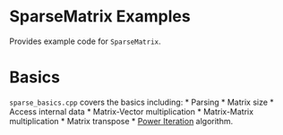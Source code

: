 # SparseMatrix Examples

Provides example code for `SparseMatrix`.

# Basics
`sparse_basics.cpp` covers the basics including:
    * Parsing
    * Matrix size
    * Access internal data
    * Matrix-Vector multiplication
    * Matrix-Matrix multiplication
    * Matrix transpose
    * [Power Iteration](https://en.wikipedia.org/wiki/Power_iteration) algorithm.
